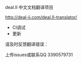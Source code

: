 deal.II 中文文档翻译项目


http://deal-ii.com/deal.II-translator/

- CI调试
- 更新

请及时反馈翻译错误：

上传issues或联系QQ 3390579731


